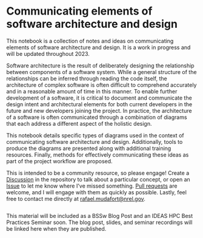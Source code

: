 # Communicating elements of software architecture and design

This notebook is a collection of notes and ideas on communicating elements of
software architecture and design.
It is a work in progress and will be updated throughout 2023.

Software architecture is the result of deliberately designing the relationship between
components of a software system.
While a general structure of the relationships can be inferred through reading the
code itself, the architecture of complex software is often difficult to comprehend accurately
and in a reasonable amount of time in this manner.
To enable further development of a software, it is critical to document and communicate
the design intent and architectural elements for both current developers in the future
and new developers joining the project.
In practice, the architecture of a software is often communicated through a combination
of diagrams that each address a different aspect of the holistic design.

This notebook details specific types of diagrams used in the context of communicating software
architecture and design.
Additionally, tools to produce the diagrams are presented along with additional training resources.
Finally, methods for effectively communicating these ideas as part of the project workflow are
proposed.

This is intended to be a community resource, so please engage!
Create a [Discussion](https://github.com/rafmudaf/communicating-design/discussions) in the
repository to talk about a particular concept, or open an
[Issue](https://github.com/rafmudaf/communicating-design/issues) to let me know where I've
missed something. [Pull requests](https://github.com/rafmudaf/communicating-design/pulls)
are welcome, and I will engage with them as quickly as possible.
Lastly, feel free to contact me directly at rafael.mudafort@nrel.gov.

```{tableofcontents}
```

This material will be included as a BSSw Blog Post and an IDEAS HPC Best Practices Seminar soon.
The blog post, slides, and seminar recordings will be linked here when they are published.
